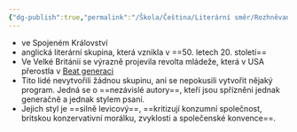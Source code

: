 ```yaml
---
{"dg-publish":true,"permalink":"/Škola/Čeština/Literární směr/Rozhněvaní mladí muži/","created":"2024-03-21T10:59:17.887+01:00","updated":"2024-03-21T11:03:52.720+01:00"}
---
```


- ve Spojeném Království
- anglická literární skupina, která vznikla v ==50. letech 20. století==
- Ve Velké Británii se výrazně projevila revolta mládeže, která v USA přerostla v [Beat generaci](Beatníci.md)
- Tito lidé nevytvořili žádnou skupinu, ani se nepokusili vytvořit nějaký program. Jedná se o ==nezávislé autory==, kteří jsou spřízněni jednak generačně a jednak stylem psaní.
- Jejich styl je ==silně levicový==, ==kritizují konzumní společnost, britskou konzervativní morálku, zvyklosti a společenské konvence==.